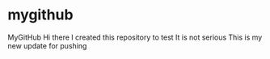 # mygithub
MyGitHub
Hi there 
I created this repository to test 
It is not serious 
This is my new update for pushing 
